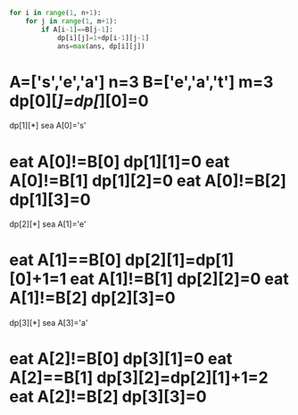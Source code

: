 ```python
for i in range(1, n+1):
    for j in range(1, m+1):
        if A[i-1]==B[j-1]:
            dp[i][j]=1+dp[i-1][j-1]
            ans=max(ans, dp[i][j])
```

A=['s','e','a'] n=3
B=['e','a','t'] m=3
dp[0][*]=dp[*][0]=0
=============================

dp[1][*]
sea A[0]='s'

eat A[0]!=B[0]  dp[1][1]=0
eat A[0]!=B[1]  dp[1][2]=0
eat A[0]!=B[2]  dp[1][3]=0
=============================
dp[2][*]
sea A[1]='e'

eat A[1]==B[0]  dp[2][1]=dp[1][0]+1=1
eat A[1]!=B[1]  dp[2][2]=0
eat A[1]!=B[2]  dp[2][3]=0
=============================
dp[3][*]
sea A[3]='a'

eat A[2]!=B[0]  dp[3][1]=0
eat A[2]==B[1]  dp[3][2]=dp[2][1]+1=2
eat A[2]!=B[2]  dp[3][3]=0
=============================